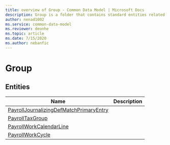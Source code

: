 ```yaml
---
title: overview of Group - Common Data Model | Microsoft Docs
description: Group is a folder that contains standard entities related to the Common Data Model.
author: nenad1002
ms.service: common-data-model
ms.reviewer: deonhe
ms.topic: article
ms.date: 7/15/2020
ms.author: nebanfic
---
```


# Group


## Entities

|Name|Description|
|---|---|
|[PayrollJournalizingDefMatchPrimaryEntry](PayrollJournalizingDefMatchPrimaryEntry.md)||
|[PayrollTaxGroup](PayrollTaxGroup.md)||
|[PayrollWorkCalendarLine](PayrollWorkCalendarLine.md)||
|[PayrollWorkCycle](PayrollWorkCycle.md)||
